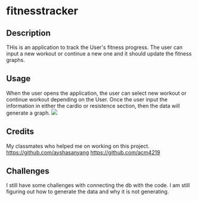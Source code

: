 # fitnesstracker

## Description
THis is an application to track the User's fitness progress. The user can input a new workout or continue a new one and it should update the fitness graphs.
## Usage
When the user opens the application, the user can select new workout or continue workout depending on the User. Once the user input the information in either the cardio or resistence section, then the data will generate a graph. 
<img src= "https://drive.google.com/file/d/1zzv_R48ixGOg12UPM-eoRMrxscjCdbbl/view?usp=sharing">

## Credits
My classmates who helped me on working on this project.
https://github.com/ayshasanyang
https://github.com/acm4219

## Challenges
I still have some challenges with connecting the db with the code. I am still figuring out how to generate the data and why it is not generating. 
